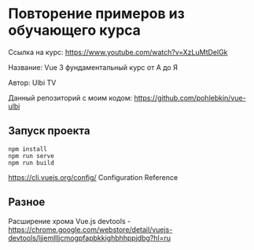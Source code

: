 # Повторение примеров из обучающего курса

Ссылка на курс: https://www.youtube.com/watch?v=XzLuMtDelGk

Название: Vue 3 фундаментальный курс от А до Я

Автор: Ulbi TV

Данный репозиторий с моим кодом: https://github.com/pohlebkin/vue-ulbi


## Запуск проекта

```
npm install
npm run serve
npm run build
```

https://cli.vuejs.org/config/ Configuration Reference


## Разное

Расширение хрома Vue.js devtools - https://chrome.google.com/webstore/detail/vuejs-devtools/ljjemllljcmogpfapbkkighbhhppjdbg?hl=ru
